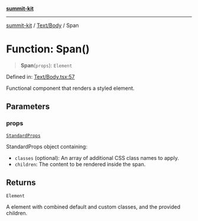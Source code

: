 [**summit-kit**](../../../README.md)

***

[summit-kit](../../../README.md) / [Text/Body](../README.md) / Span

# Function: Span()

> **Span**(`props`): `Element`

Defined in: [Text/Body.tsx:57](https://github.com/andrewgremlich/summit-kit/blob/0bfa11d7cd78adc4fe850151af656319efb5e059/src/react/Text/Body.tsx#L57)

Functional component that renders a styled <span> element.

## Parameters

### props

[`StandardProps`](../../../Types/general/type-aliases/StandardProps.md)

StandardProps object containing:
  - `classes` (optional): An array of additional CSS class names to apply.
  - `children`: The content to be rendered inside the span.

## Returns

`Element`

A <span> element with combined default and custom classes, and the provided children.

